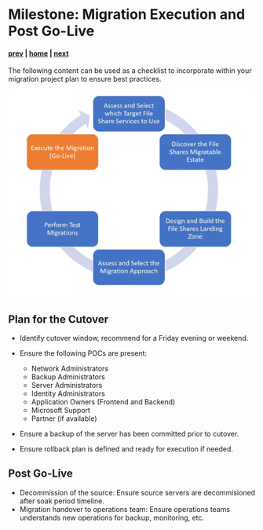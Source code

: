 # Milestone: Migration Execution and Post Go-Live

#### [prev](./testing.md) | [home](./readme.md)  | [next](./faq.md)

The following content can be used as a checklist to incorporate within your migration project plan to ensure best practices.

![Concept Diagram](./png/FileSharesMigration-workflow-Milestone6.PNG)

## **Plan for the Cutover**

- Identify cutover window, recommend for a Friday evening or weekend.
- Ensure the following POCs are present:

    - Network Administrators
    - Backup Administrators
    - Server Administrators
    - Identity Administrators
    - Application Owners (Frontend and Backend)
    - Microsoft Support
    - Partner (if available)

- Ensure a backup of the server has been committed prior to cutover.
- Ensure rollback plan is defined and ready for execution if needed.

## **Post Go-Live**

- Decommission of the source: Ensure source servers are decommisioned after soak period timeline.
- Migration handover to operations team: Ensure operations teams understands new operations for backup, monitoring, etc.